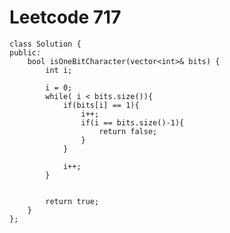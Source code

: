 # Leetcode 717
    class Solution {
    public:
        bool isOneBitCharacter(vector<int>& bits) {
            int i;

            i = 0;
            while( i < bits.size()){
                if(bits[i] == 1){
                    i++;
                    if(i == bits.size()-1){
                        return false;
                    }
                }

                i++;
            }


            return true;
        }
    };
